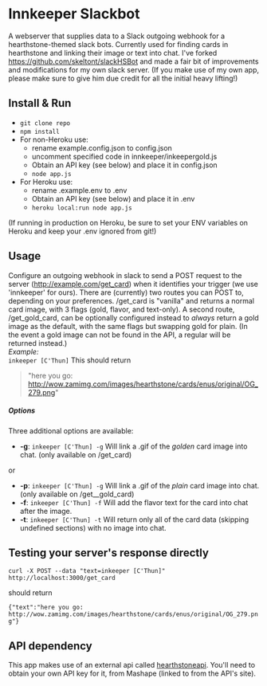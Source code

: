 # Innkeeper Slackbot
A webserver that supplies data to a Slack outgoing webhook for a hearthstone-themed slack bots.
Currently used for finding cards in hearthstone and linking their image or text into chat. 
I've forked https://github.com/skeltont/slackHSBot and made a fair bit of improvements and modifications for my own slack server.
(If you make use of my own app, please make sure to give him due credit for all the initial heavy lifting!)

## Install & Run
- `git clone repo`
- `npm install`
- For non-Heroku use:
  - rename example.config.json to config.json
  - uncomment specified code in innkeeper/inkeepergold.js
  - Obtain an API key (see below) and place it in config.json
  - `node app.js`
- For Heroku use:
  - rename .example.env to .env
  - Obtain an API key (see below) and place it in .env
  - `heroku local:run node app.js`

(If running in production on Heroku, be sure to set your ENV variables on Heroku and keep your .env ignored from git!)

## Usage
Configure an outgoing webhook in slack to send a POST request to the server (http://example.com/get_card) when it identifies your trigger (we use 'innkeeper' for ours).
There are (currently) two routes you can POST to, depending on your preferences. /get_card is "vanilla" and returns a normal card image, with 3 flags (gold, flavor, and text-only).
A second route, /get_gold_card, can be optionally configured instead to _always_ return a gold image as the default, with the same flags but swapping gold for plain. 
(In the event a gold image can not be found in the API, a regular will be returned instead.)
<br /> *Example:* <br />
``` inkeeper [C'Thun] ```
This should return 
>"here you go: http://wow.zamimg.com/images/hearthstone/cards/enus/original/OG_279.png"

##### Options
Three additional options are available:
- **-g**: ```inkeeper [C'Thun] -g``` Will link a .gif of the *golden* card image into chat. (only available on /get_card)

or

- **-p**: ```inkeeper [C'Thun] -g``` Will link a .gif of the *plain* card image into chat. (only available on /get__gold_card)
- **-f**: ```inkeeper [C'Thun] -f``` Will add the flavor text for the card into chat after the image. 
- **-t**: ```inkeeper [C'Thun] -t``` Will return only all of the card data (skipping undefined sections) with no image into chat. 

## Testing your server's response directly
```curl -X POST --data "text=inkeeper [C'Thun]" http://localhost:3000/get_card```

should return

```{"text":"here you go: http://wow.zamimg.com/images/hearthstone/cards/enus/original/OG_279.png"}```

## API dependency
This app makes use of an external api called [hearthstoneapi](http://hearthstoneapi.com/). You'll need to obtain your own API key for it, from Mashape (linked to from the API's site).